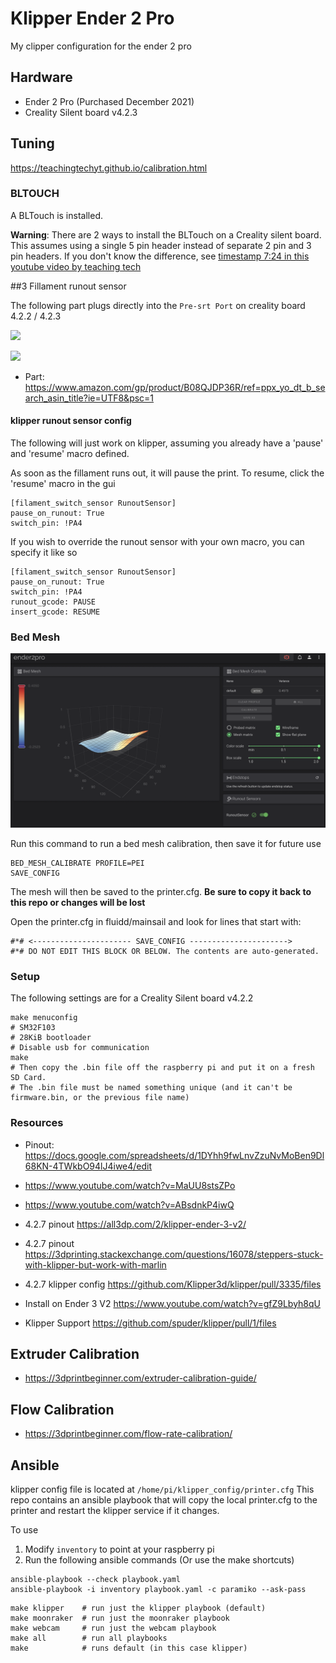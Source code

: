 # Klipper Ender 2 Pro

My clipper configuration for the ender 2 pro


## Hardware

- Ender 2 Pro (Purchased December 2021)
- Creality Silent board v4.2.3

## Tuning

https://teachingtechyt.github.io/calibration.html

### BLTOUCH

A BLTouch is installed.

**Warning**: There are 2 ways to install the BLTouch on a Creality silent board. This assumes using a single 5 pin header instead of separate 2 pin and 3 pin headers. If you don't know the difference, see [timestamp 7:24 in this youtube video by teaching tech](https://youtu.be/eF060dBEnfs?t=444)


##3 Fillament runout sensor

The following part plugs directly into the `Pre-srt Port` on creality board 4.2.2 / 4.2.3

![](https://m.media-amazon.com/images/I/6173cXfQq1L._SL1500_.jpg)


![](https://www.th3dstudio.com/wp-content/uploads/2020/11/v427_blurcpu-800x800.jpg)

- Part: https://www.amazon.com/gp/product/B08QJDP36R/ref=ppx_yo_dt_b_search_asin_title?ie=UTF8&psc=1

#### klipper runout sensor config

The following will just work on klipper, assuming you already have a 'pause' and 'resume' macro defined. 

As soon as the fillament runs out, it will pause the print. To resume, click the 'resume' macro in the gui

```
[filament_switch_sensor RunoutSensor]
pause_on_runout: True
switch_pin: !PA4
```

If you wish to override the runout sensor with your own macro, you can specify it like so
```
[filament_switch_sensor RunoutSensor]
pause_on_runout: True
switch_pin: !PA4
runout_gcode: PAUSE
insert_gcode: RESUME
```

### Bed Mesh

![](images/bedmesh1.png)

Run this command to run a bed mesh calibration, then save it for future use


```
BED_MESH_CALIBRATE PROFILE=PEI
SAVE_CONFIG
```

The mesh will then be saved to the printer.cfg. **Be sure to copy it back to this repo or changes will be lost**

Open the printer.cfg in fluidd/mainsail and look for lines that start with:
```
#*# <---------------------- SAVE_CONFIG ---------------------->
#*# DO NOT EDIT THIS BLOCK OR BELOW. The contents are auto-generated.
```

### Setup

The following settings are for a Creality Silent board v4.2.2
```
make menuconfig
# SM32F103
# 28KiB bootloader
# Disable usb for communication
make
# Then copy the .bin file off the raspberry pi and put it on a fresh SD Card.
# The .bin file must be named something unique (and it can't be firmware.bin, or the previous file name)
````

### Resources

- Pinout: https://docs.google.com/spreadsheets/d/1DYhh9fwLnvZzuNvMoBen9Dl68KN-4TWkbO94lJ4iwe4/edit


- https://www.youtube.com/watch?v=MaUU8stsZPo
- https://www.youtube.com/watch?v=ABsdnkP4iwQ
- 4.2.7 pinout https://all3dp.com/2/klipper-ender-3-v2/
- 4.2.7 pinout https://3dprinting.stackexchange.com/questions/16078/steppers-stuck-with-klipper-but-work-with-marlin
- 4.2.7 klipper config https://github.com/Klipper3d/klipper/pull/3335/files
- Install on Ender 3 V2 https://www.youtube.com/watch?v=gfZ9Lbyh8qU
- Klipper Support https://github.com/spuder/klipper/pull/1/files

## Extruder Calibration

- https://3dprintbeginner.com/extruder-calibration-guide/

## Flow Calibration

- https://3dprintbeginner.com/flow-rate-calibration/


## Ansible

klipper config file is located at `/home/pi/klipper_config/printer.cfg`
This repo contains an ansible playbook that will copy the local printer.cfg to the printer and restart the klipper service if it changes. 

To use
1. Modify `inventory` to point at your raspberry pi
2. Run the following ansible commands (Or use the make shortcuts)


```
ansible-playbook --check playbook.yaml
ansible-playbook -i inventory playbook.yaml -c paramiko --ask-pass
```

```
make klipper    # run just the klipper playbook (default)
make moonraker  # run just the moonraker playbook
make webcam     # run just the webcam playbook
make all        # run all playbooks
make            # runs default (in this case klipper)
```